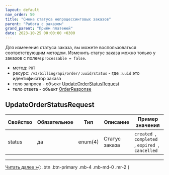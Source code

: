 ```yaml
---
layout: default
nav_order: 50
title: "Смена статуса непроцессинговых заказов"
parent: "Работа с заказом"
grand_parent: "Приём платежей"
date: 2023-10-25 00:00:00 +0300
---
```

Для изменения статуса заказа, вы можете воспользоваться соответствующим методом. Изменить статус заказа можно
только у заказов с полем `processable = false`.

- метод: `PUT`
- ресурс: `/v3/billing/api/order/:uuid/status` - где `:uuid` это идентификатор заказа
- тело запроса - объект [UpdateOrderStatusRequest](#updateorderstatusrequest)
- тело ответа - объект [OrderResponse](/docs/merchant/order/create/#orderresponse)


## UpdateOrderStatusRequest

| Свойство | Обязательное | Тип        | Описание                                  | Пример значения                                   |
|----------|--------------|------------|-------------------------------------------|---------------------------------------------------|
| status   | да           | enum(4)    | Статус заказа                             | `created `, `completed `, `expired `, `cancelled` |

---

[Читать далее &raquo;](/docs/merchant/order/metadata){: .btn .btn-primary .mb-4 .mb-md-0 .mr-2 }
